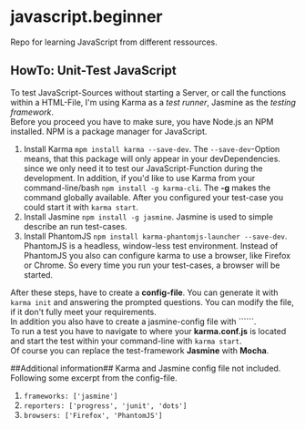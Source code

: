 # javascript.beginner
Repo for learning JavaScript from different ressources.

## HowTo: Unit-Test JavaScript ##

To test JavaScript-Sources without starting a Server, or call the functions within a HTML-File, I'm using Karma as a _test runner_,
Jasmine as the _testing framework_.<br/>
Before you proceed you have to make sure, you have Node.js an NPM installed. NPM is a package manager for JavaScript.<br/>

1. Install Karma ```mpm install karma --save-dev```. The ```--save-dev```-Option means, that this package will only appear in your devDependencies.
since we only need it to test our JavaScript-Function during the development. In addition, if you'd like to use Karma from your command-line/bash
```npm install -g karma-cli```. The __-g__ makes the command globally available. After you configured your test-case you could start it with ```karma start```.
2. Install Jasmine ```npm install -g jasmine```. Jasmine is used to simple describe an run test-cases.
3. Install PhantomJS ```npm install karma-phantomjs-launcher --save-dev```. PhantomJS is a headless, window-less test environment.
Instead of PhantomJS you also can configure karma to use a browser, like Firefox or Chrome. So every time you run your test-cases,
a browser will be started.

After these steps, have to create a __config-file__. You can generate it with ```karma init``` and answering the prompted questions.
You can modify the file, if it don't fully meet your requirements.<br/>
In addition you also have to create a jasmine-config file with ``````.<br/>
To run a test you have to navigate to where your __karma.conf.js__ is located and start the test within your command-line with ```karma start```.<br/>
Of course you can replace the test-framework __Jasmine__ with __Mocha__.


##Additional information##
Karma and Jasmine config file not included.<br/>
Following some excerpt from the config-file.

1. ```frameworks: ['jasmine']```
2. ```reporters: ['progress', 'junit', 'dots']```
3. ```browsers: ['Firefox', 'PhantomJS']```